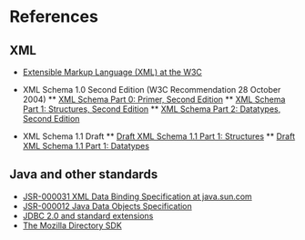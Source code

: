 # References

## XML

* [Extensible Markup Language (XML) at the W3C](http://www.w3.org/XML/)

* XML Schema 1.0 Second Edition (W3C Recommendation 28 October 2004)
** [XML Schema Part 0: Primer, Second Edition](http://www.w3.org/TR/xmlschema-0/)
** [XML Schema Part 1: Structures, Second Edition](http://www.w3.org/TR/xmlschema-1/)
** [XML Schema Part 2: Datatypes, Second Edition](http://www.w3.org/TR/xmlschema-2/)

* XML Schema 1.1 Draft
** [Draft XML Schema 1.1 Part 1: Structures](http://www.w3.org/TR/xmlschema11-1/)
** [Draft XML Schema 1.1 Part 1: Datatypes](http://www.w3.org/TR/xmlschema11-2/)

## Java and other standards

* [JSR-000031 XML Data Binding Specification at java.sun.com](http://java.sun.com/aboutJava/communityprocess/jsr/jsr_031_xmld.html)
* [JSR-000012 Java Data Objects Specification](http://java.sun.com/aboutJava/communityprocess/jsr/jsr_012_dataobj.html)
* [JDBC 2.0 and standard extensions](http://java.sun.com/products/jdbc)
* [The Mozilla Directory SDK](http://www.mozilla.org/directory)

